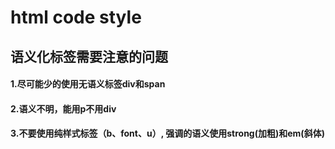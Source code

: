 # html code style

## 语义化标签需要注意的问题

#### 1.尽可能少的使用无语义标签div和span

#### 2.语义不明，能用p不用div

#### 3.不要使用纯样式标签（b、font、u）, 强调的语义使用strong(加粗)和em(斜体)
